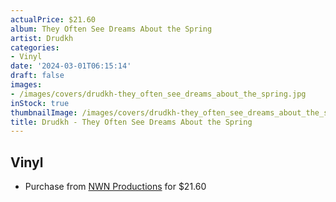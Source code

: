 ```yaml
---
actualPrice: $21.60
album: They Often See Dreams About the Spring
artist: Drudkh
categories:
- Vinyl
date: '2024-03-01T06:15:14'
draft: false
images:
- /images/covers/drudkh-they_often_see_dreams_about_the_spring.jpg
inStock: true
thumbnailImage: /images/covers/drudkh-they_often_see_dreams_about_the_spring-thumb.jpg
title: Drudkh - They Often See Dreams About the Spring
---
```


## Vinyl
* Purchase from [NWN Productions](http://shop.nwnprod.com/index.php?route=product/product&path=75&product_id=47777&sort=pd.name&order=ASC) for $21.60

